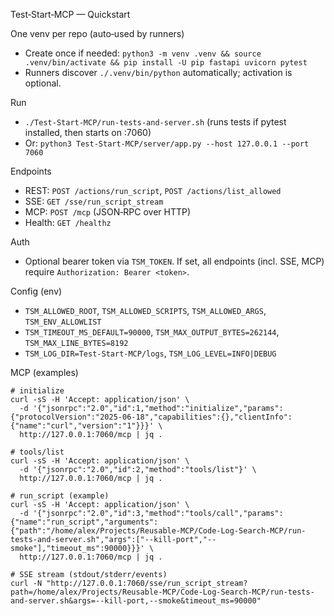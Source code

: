 Test‑Start‑MCP — Quickstart

One venv per repo (auto‑used by runners)
- Create once if needed: `python3 -m venv .venv && source .venv/bin/activate && pip install -U pip fastapi uvicorn pytest`
- Runners discover `./.venv/bin/python` automatically; activation is optional.

Run
- `./Test-Start-MCP/run-tests-and-server.sh` (runs tests if pytest installed, then starts on :7060)
- Or: `python3 Test-Start-MCP/server/app.py --host 127.0.0.1 --port 7060`

Endpoints
- REST: `POST /actions/run_script`, `POST /actions/list_allowed`
- SSE: `GET /sse/run_script_stream`
- MCP: `POST /mcp` (JSON‑RPC over HTTP)
- Health: `GET /healthz`

Auth
- Optional bearer token via `TSM_TOKEN`. If set, all endpoints (incl. SSE, MCP) require `Authorization: Bearer <token>`.

Config (env)
- `TSM_ALLOWED_ROOT`, `TSM_ALLOWED_SCRIPTS`, `TSM_ALLOWED_ARGS`, `TSM_ENV_ALLOWLIST`
- `TSM_TIMEOUT_MS_DEFAULT=90000`, `TSM_MAX_OUTPUT_BYTES=262144`, `TSM_MAX_LINE_BYTES=8192`
- `TSM_LOG_DIR=Test-Start-MCP/logs`, `TSM_LOG_LEVEL=INFO|DEBUG`

MCP (examples)
```
# initialize
curl -sS -H 'Accept: application/json' \
  -d '{"jsonrpc":"2.0","id":1,"method":"initialize","params":{"protocolVersion":"2025-06-18","capabilities":{},"clientInfo":{"name":"curl","version":"1"}}}' \
  http://127.0.0.1:7060/mcp | jq .

# tools/list
curl -sS -H 'Accept: application/json' \
  -d '{"jsonrpc":"2.0","id":2,"method":"tools/list"}' \
  http://127.0.0.1:7060/mcp | jq .

# run_script (example)
curl -sS -H 'Accept: application/json' \
  -d '{"jsonrpc":"2.0","id":3,"method":"tools/call","params":{"name":"run_script","arguments":{"path":"/home/alex/Projects/Reusable-MCP/Code-Log-Search-MCP/run-tests-and-server.sh","args":["--kill-port","--smoke"],"timeout_ms":90000}}}' \
  http://127.0.0.1:7060/mcp | jq .

# SSE stream (stdout/stderr/events)
curl -N "http://127.0.0.1:7060/sse/run_script_stream?path=/home/alex/Projects/Reusable-MCP/Code-Log-Search-MCP/run-tests-and-server.sh&args=--kill-port,--smoke&timeout_ms=90000"
```

